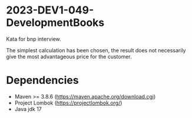 # 2023-DEV1-049-DevelopmentBooks

Kata for bnp interview.

The simplest calculation has been chosen, the result does not necessarily give the most advantageous price for the customer.

# Dependencies

- Maven >= 3.8.6 (https://maven.apache.org/download.cgi)
- Project Lombok (https://projectlombok.org/)
- Java jdk 17
